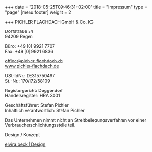 +++
date = "2018-05-25T09:46:31+02:00"
title = "Impressum"
type = "page"
[menu.footer]
weight = 2

+++
PICHLER FLACHDACH GmbH & Co. KG

Dorfstraße 24  
94209 Regen

Büro: +49 \[0\] 9921 7707  
Fax: +49 \[0\] 9921 6836

office@pichler-flachdach.de  
www.pichler-flachdach.de

USt-IdNr.: DE315750497  
St.-Nr.: 170/172/58109

Registergericht: Deggendorf  
Handelsregister: HRA 3001

Geschäftsführer: Stefan Pichler  
Inhaltlich verantwortlich: Stefan Pichler

Das Unternehmen nimmt nicht an Streitbeilegungsverfahren vor einer Verbraucherschlichtungsstelle teil.

Design / Konzept

[elvira.beck | Design](https://elvirabeck-design.de)